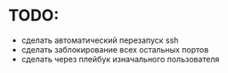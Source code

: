 # TODO:
- сделать автоматический перезапуск ssh
- сделать заблокирование всех остальных портов
- сделать через плейбук изначального пользователя
